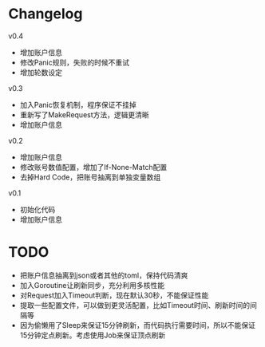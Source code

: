 # Changelog

v0.4
- 增加账户信息
- 修改Panic规则，失败的时候不重试
- 增加轮数设定

v0.3
- 加入Panic恢复机制，程序保证不挂掉
- 重新写了MakeRequest方法，逻辑更清晰
- 增加账户信息

v0.2
- 增加账户信息
- 修改账号数值配置，增加了If-None-Match配置
- 去掉Hard Code，把账号抽离到单独变量数组

v0.1
- 初始化代码
- 增加账户信息

# TODO
- 把账户信息抽离到json或者其他的toml，保持代码清爽
- 加入Goroutine让刷新同步，充分利用多核性能
- 对Request加入Timeout判断，现在默认30秒，不能保证性能
- 提取一些配置文件，可以做到更灵活配置，比如Timeout时间、刷新时间的间隔等
- 因为偷懒用了Sleep来保证15分钟刷新，而代码执行需要时间，所以不能保证15分钟定点刷新。考虑使用Job来保证顶点刷新